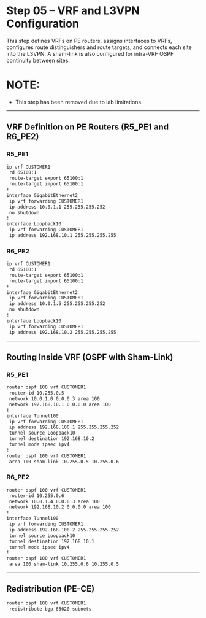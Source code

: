 # Step 05 – VRF and L3VPN Configuration

This step defines VRFs on PE routers, assigns interfaces to VRFs, configures route distinguishers and route targets, and connects each site into the L3VPN. A sham-link is also configured for intra-VRF OSPF continuity between sites.

# NOTE:
* This step has been removed due to lab limitations.

---

## VRF Definition on PE Routers (R5_PE1 and R6_PE2)

### R5_PE1

```bash
ip vrf CUSTOMER1
 rd 65100:1
 route-target export 65100:1
 route-target import 65100:1
!
interface GigabitEthernet2
 ip vrf forwarding CUSTOMER1
 ip address 10.0.1.1 255.255.255.252
 no shutdown
!
interface Loopback10
 ip vrf forwarding CUSTOMER1
 ip address 192.168.10.1 255.255.255.255
```

### R6_PE2

```bash
ip vrf CUSTOMER1
 rd 65100:1
 route-target export 65100:1
 route-target import 65100:1
!
interface GigabitEthernet2
 ip vrf forwarding CUSTOMER1
 ip address 10.0.1.5 255.255.255.252
 no shutdown
!
interface Loopback10
 ip vrf forwarding CUSTOMER1
 ip address 192.168.10.2 255.255.255.255
```

---

## Routing Inside VRF (OSPF with Sham-Link)

### R5_PE1

```bash
router ospf 100 vrf CUSTOMER1
 router-id 10.255.0.5
 network 10.0.1.0 0.0.0.3 area 100
 network 192.168.10.1 0.0.0.0 area 100
!
interface Tunnel100
 ip vrf forwarding CUSTOMER1
 ip address 192.168.100.1 255.255.255.252
 tunnel source Loopback10
 tunnel destination 192.168.10.2
 tunnel mode ipsec ipv4
!
router ospf 100 vrf CUSTOMER1
 area 100 sham-link 10.255.0.5 10.255.0.6
```

### R6_PE2

```bash
router ospf 100 vrf CUSTOMER1
 router-id 10.255.0.6
 network 10.0.1.4 0.0.0.3 area 100
 network 192.168.10.2 0.0.0.0 area 100
!
interface Tunnel100
 ip vrf forwarding CUSTOMER1
 ip address 192.168.100.2 255.255.255.252
 tunnel source Loopback10
 tunnel destination 192.168.10.1
 tunnel mode ipsec ipv4
!
router ospf 100 vrf CUSTOMER1
 area 100 sham-link 10.255.0.6 10.255.0.5
```

---

## Redistribution (PE-CE)

```bash
router ospf 100 vrf CUSTOMER1
 redistribute bgp 65020 subnets
```